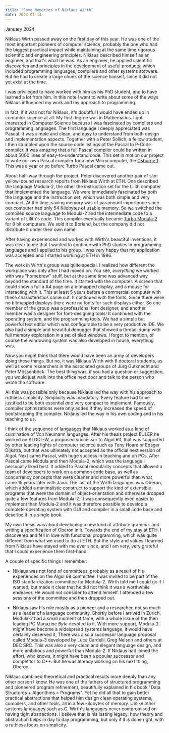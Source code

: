 ```yaml
---
title: "Some Memories of Niklaus Wirth"
date: 2024-01-14
---
```


January 2024

Niklaus Wirth passed away on the first day of this year. He was one of the most important pioneers of computer science, probably the one who had the biggest practical impact while maintaining at the same time rigorous scientific and engineering principles. Niklaus described himself as an engineer, and that's what he was. As an engineer, he applied scientific discoveries and principles in the development of useful products, which included programming languages, compilers and other systems software. But he had to create a large chunk of the science himself, since it did not yet exist at the time.

I was privileged to have worked with him as his PhD student, and to have learned a lot from him. In this note I want to write about some of the ways Niklaus influenced my work and my approach to programming.

In fact, if it was not for Niklaus, it's doubtful I would have ended up in computer science at all. My first degree was in Mathematics. I got interested in Computer Science because I was fascinated by compilers and programming languages. The first language I deeply appreciated was Pascal. It was simple and clean, and easy to understand from both design and implementation aspects. Together with a Peter Sollich, a fellow student, I then stumbled upon the source code listings of the Pascal to P-Code compiler. It was amazing that a full Pascal compiler could be written in about 5000 lines of easy-to-understand code. This set in motion our project to write our own Pascal compiler for a new Microcomputer, the [Osborne 1](https://en.wikipedia.org/wiki/Osborne_1). This was a year or so before Turbo Pascal came out.

About half-way through the project, Peter discovered another pair of slim yellow-bound research reports from Niklaus Wirth at ETH. One described the language Modula-2, the other the instruction set for the Lilith computer that implemented the language. We were immediately fascinated by both the language and the instruction set, which was both simple and very compact. At the time, saving memory was of paramount importance since our computer had only 54 Kilobytes of usable memory. So we switched the compiled source language to Modula-2 and the intermediate code to a variant of Lilith's code. This compiler eventually became [Turbo Modula-2](https://github.com/Oric4ever/Turbo-Modula-2-Reloaded) for 8 bit computers. We sold it to Borland, but the company did not distribute it under their own name.

After having experienced and worked with Wirth's beautiful inventions, it was clear to me that I wanted to continue with PhD studies in programming languages and I applied to his group. I was very happy that my application was accepted and I started working at ETH in 1986.

The work in Wirth's group was quite special. I realized how different the workplace was only after I had moved on. You see, _everything_ we worked with was "homebrew" stuff, but at the same time was advanced way beyond the standard of the time. It started with the computer: A screen that could show a full a A4 page on a bitmapped display, and a mouse for interacting with it. This at least 5 years before a commercial computer with these characteristics came out. It continued with the fonts. Since there were no bitmapped displays there were no fonts for such displays either. So one member of the group was a professional font designer, and another member was a designer for font-designing tools! It continued with the operating system, and the programming tools. We had a simple but powerful text editor which was configurable to be a very productive IDE. We also had a simple and beautiful debugger that showed a thread-dump with full memory exploration in a set of tiled windows. I forgot to mention, of course the windowing system was also developed in house, everything was.

Now you might think that there would have been an army of developers doing these things. But no, it was Niklaus Wirth with 6 doctoral students, as well as some researchers in the associated groups of Jürg Gutknecht and Peter Mössenböck. The best thing was, if you had a question or suggestion, you would just walk into the office next door and talk to the person who wrote the software.

All this was possible only because Niklaus led the way with his approach to ruthless simplicity. Simplicity was mandatory. Every feature had to be justified to be both essential _and_ very compact to implement. Famously, compiler optimizations were only added if they increased the speed of bootstrapping the compiler. Niklaus led the way in his own coding and in his teaching to us.

I think of the sequence of languages that Niklaus worked as a kind of culmination of Von Neumann languages. After his thesis project EULER he worked on ALGOL-W, a proposed successor to Algol 60, that was supported by other leading lights of computer science such as Tony Hoare or Edsger Dijkstra, but that was ultimately not accepted as the official next version of Algol. Next came Pascal, with huge success in teaching and on PCs. After Pascal came Modula and then Modula-2, which was the language I personally liked best. It added to Pascal modularity concepts that allowed a team of developers to work on a common code base, as well as concurrency concepts that were cleaner and more powerful than what came 15 years later with Java. The last of the Wirth languages was Oberon, which added a minimalistic construct to support the kind of extensible programs that were the domain of object-orientation and otherwise dropped quite a few features from Modula-2. It was consequently even easier to implement than Modula-2 and it was therefore possible to develop a complete operating system with GUI and compiler in a small code base and describe it in a single book.

My own thesis was about developing a new kind of attribute grammar and writing a specification of Oberon in it.
Towards the end of my stay at ETH, I discovered and fell in love with functional programming, which was quite different from what we used to do at ETH. But the style and values I learned from Niklaus have stayed with me ever since, and I am very, very grateful that I could experience them first-hand.

A couple of specific things I remember:

 - Niklaus was not fond of committees, probably as a result of his experiences on the Algol 68 committee. I was invited to be part of the ISO standardization committee for Modula-2. Wirth told me I could go if I wanted, but made it clear that he did not think it was a worthwhile endeavor. He would not consider to attend himself. I attended a few sessions of the committee and then dropped out.

 - Niklaus saw his role mostly as a pioneer and a researcher, not so much as a leader of a language community. Shortly before I arrived in Zurich, Modula-2 had a small moment of fame, with a whole issue of the then leading PC Magazine _Byte_ devoted to it. With more support, Modula-2 might have become a widespread systems language, it would have certainly deserved it, There was also a successor language proposal called Modula-3 developed by Luca Cardelli, Greg Nelson and others at DEC SRC. This was also a very clean and elegant language design, and more ambitious and powerful than Modula-2. If Niklaus had joined the effort, who knows, it might have been a popular successor and competitor to C++. But he was already working on his next thing, Oberon.

Niklaus combined theoretical and practical results more deeply than any other person I know. He was one of the fathers of structured programming and pioneered program refinement, beautifully explained in his book "Data Structures + Algorithms = Programs". Yet he did all that to gain better practical abstractions that helped him design clean operating systems, compilers, and other tools, all in a few kilobytes of memory. Unlike other systems languages such as C, Wirth's languages never compromised on having tight abstractions. I believe that is his lasting legacy: how theory and abstraction _helps_ in day to day programming, but only if it is done right, with a ruthless focus on simplicity.



